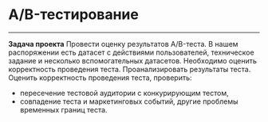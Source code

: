 # A/B-тестирование
---
**Задача проекта**
Провести оценку результатов A/B-теста. В нашем распоряжении есть датасет с действиями пользователей, техническое задание и несколько вспомогательных датасетов.
Необходимо оценить корректность проведения теста. Проанализировать результаты теста. Оценить корректность проведения теста, проверить:
* пересечение тестовой аудитории с конкурирующим тестом,
* совпадение теста и маркетинговых событий, другие проблемы временных границ теста.
